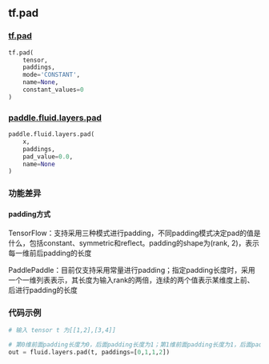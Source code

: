 ## tf.pad

### [tf.pad](https://www.tensorflow.org/versions/r1.13/api_docs/python/tf/pad)
``` python
tf.pad(
    tensor,
    paddings,
    mode='CONSTANT',
    name=None,
    constant_values=0
)
```

### [paddle.fluid.layers.pad](http://paddlepaddle.org/documentation/docs/zh/1.4/api_cn/layers_cn.html#cn-api-fluid-layers-pad)
``` python
paddle.fluid.layers.pad(
    x, 
    paddings, 
    pad_value=0.0, 
    name=None
)
```

### 功能差异
#### padding方式
TensorFlow：支持采用三种模式进行padding，不同padding模式决定pad的值是什么，包括constant、symmetric和reflect。padding的shape为(rank, 2)，表示每一维前后padding的长度  

PaddlePaddle：目前仅支持采用常量进行padding；指定padding长度时，采用一个一维列表表示，其长度为输入rank的两倍，连续的两个值表示某维度上前、后进行padding的长度

### 代码示例
```python
# 输入 tensor t 为[[1,2],[3,4]]

# 第0维前面padding长度为0，后面padding长度为1；第1维前面padding长度为1，后面padding长度为2
out = fluid.layers.pad(t, paddings=[0,1,1,2])  
```